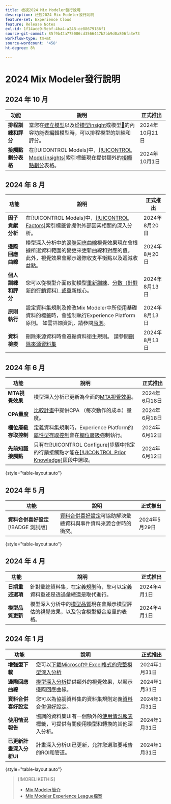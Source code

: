 ```yaml
---
title: 檢視2024 Mix Modeler發行說明
description: 檢視2024 Mix Modeler發行說明
feature-set: Experience Cloud
feature: Release Notes
exl-id: 1f14ace9-5ebf-4ba4-a248-ce88679186f1
source-git-commit: 85f9b42a775006cd3566447b2bb9d0a806fa3e73
workflow-type: tm+mt
source-wordcount: '458'
ht-degree: 8%

---
```


# 2024 Mix Modeler發行說明

## 2024 年 10 月

| 功能 | 說明 | 正式推出 |
|---|---|---|
| **排程訓練和評分** | 當您在[建立模型](/help/models/build.md#schedule)以及從[模型insight](/help/models/insights.md#edit)或模型[&#128279;](/help/models/overview.md#edit)的內容功能表編輯模型時，可以排程模型的訓練和評分。 | 2024年10月21日 |
| **接觸點劃分表格** | 在[!UICONTROL Models]中，[[!UICONTROL Model insights]](/help/models/insights.md#factors)索引標籤現在提供額外的[接觸點劃分](../models/insights.md#touchpoint-breakdown)表格。 | 2024年10月1日 |

## 2024 年 8 月

| 功能 | 說明 | 正式推出 |
|---|---|---|
| **因子貢獻分析** | 在[!UICONTROL Models]中，[[!UICONTROL Factors]](/help/models/insights.md#factors)索引標籤會提供外部因素相關的深入分析。 | 2024年8月20日 |
| **邊際回應曲線** | 模型深入分析中的[邊際回應曲線](/help/models/insights.md#model-insights-1)視覺效果現在會根據所選資料範圍的變更來更新曲線和對應的值。 此外，視覺效果會顯示邊際收支平衡點以及遞減收益點。 | 2024年8月20日 |
| **個人訓練和評分** | 您可以從模型介面啟動模型[重新訓練](/help/models/overview.md#retrain)、[分數（針對新的行銷資料）或重新核心](/help/models/overview.md#score-or-rescore)。 | 2024年8月13日 |
| **原則執行** | 設定資料集規則及修改Mix Modeler中所使用基礎資料的標籤時，會強制執行Experience Platform原則。 如需詳細資訊，請參閱[原則](../data-governance/policies.md)。 | 2024年8月13日 |
| **資料檢疫** | 刪除來源資料時會遵循資料衛生規則。 請參閱[刪除來源資料集](../harmonize-data/dataset-rules.md#delete-a-source-dataset) | 2024年8月13日 |

## 2024 年 6 月

| 功能 | 說明 | 正式推出 |
|---|---|---|
| **MTA視覺效果** | 模型深入分析已更新為全面的[MTA視覺效果](../models/insights.md#attribution)。 | 2024年6月18日 |
| **CPA量度** | [比較計畫](../plans/compare.md)中提供CPA （每次動作的成本）量度。 | 2024年6月18日 |
| **欄位層級存取控制** | 定義資料集規則時，Experience Platform的[屬性型存取控制](https://experienceleague.adobe.com/zh-hant/docs/experience-platform/access-control/abac/overview)會在[欄位層級](../harmonize-data/dataset-rules.md#field-level-access-control)強制執行。 | 2024年6月12日 |
| **先前知識接觸點** | 只有在[!UICONTROL Configure]步驟中指定的行銷接觸點才能在[[!UICONTROL Prior Knowledge]](../models/build.md)區段中選取。 | 2024年6月12日 |

{style="table-layout:auto"}

## 2024 年 5 月

| 功能 | 說明 | 正式推出 |
|---|---|---|
| **資料合併喜好設定** [!BADGE 測試版] | [資料合併喜好設定](../harmonize-data/dataset-rules.md#data-merge-preferences)可協助解決彙總資料與事件資料來源合併時的衝突。 | 2024年5月29日 |

{style="table-layout:auto"}




## 2024 年 4 月

| 功能 | 說明 | 正式推出 |
|---|---|---|
| **日期重述選項** | 針對彙總資料集，在定義[規則](../harmonize-data/dataset-rules.md)時，您可以定義資料重述是透過彙總還是取代進行。 | 2024年4月1日 |
| **模型品質更新** | 模型深入分析中的[模型品質](/help/models/insights.md)現在會顯示模型評估的視覺效果，以及包含模型擬合度量的表格。 | 2024年4月1日 |


## 2024 年 1 月

| 功能 | 說明 | 正式推出 |
|---|---|---|
| **增強型下載** | 您可以[下載Microsoft® Excel格式的完整模型深入分析](../models/insights.md) | 2024年1月31日 |
| **邊際回應曲線** | [模型深入分析](../models/insights.md)提供額外的視覺效果，以顯示邊際回應曲線。 | 2024年1月31日 |
| **資料合併喜好設定** | 您可以為協調資料集的資料集規則定義[資料合併偏好設定](../harmonize-data/dataset-rules.md#data-merge-preferences)。 | 2024年1月31日 |
| **使用情況報告** | 協調的資料集UI有一個額外的[使用情況報表](../harmonize-data/usage-report.md)標籤，可提供有關使用模型和轉換的其他深入分析。 | 2024年1月31日 |
| **已更新計畫深入分析UI** | 計畫深入分析UI已更新，允許您選取要報告的ROI和管道。 | 2024年1月31日 |

{style="table-layout:auto"}


>[!MORELIKETHIS]
>
>* [Mix Modeler簡介](https://business.adobe.com/products/experience-platform/planning-and-measurement.html)
>* [Mix Modeler Experience League檔案](https://experienceleague.adobe.com/zh-hant/docs/mix-modeler)
